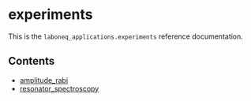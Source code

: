 # experiments

This is the `laboneq_applications.experiments` reference documentation.

## Contents

<!--nav-->

* [amplitude_rabi](amplitude_rabi.md)
* [resonator_spectroscopy](resonator_spectroscopy.md)
